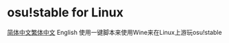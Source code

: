 # osu!stable for Linux
[简体中文](/README.md)[繁体中文](/Chinese_Traditional.md) English
使用一键脚本来使用Wine来在Linux上游玩osu!stable
